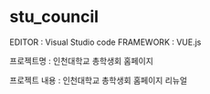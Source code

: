 # stu_council

EDITOR : Visual Studio code
FRAMEWORK : VUE.js

프로젝트명 : 인천대학교 총학생회 홈페이지

프로젝트 내용 : 인천대학교 총학생회 홈페이지 리뉴얼
